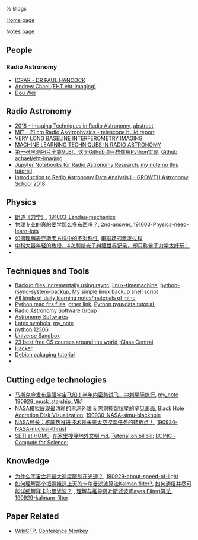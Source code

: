 % Blogs

[Home page](https://rkkuang.github.io/)

[Notes page](https://rkkuang.github.io/notes/)

## People

### Radio Astronomy

- [ICRAR - DR PAUL HANCOCK](https://www.icrar.org/people/phancock/)
- [Andrew Chael (EHT eht-imaging)](https://achael.github.io/)
- [Dou Wei](https://dw839566105.github.io/)

## Radio Astronomy

- [2018 - Imaging Techniques in Radio Astronomy](https://www.iist.ac.in/node/3538), [abstract](local_files/talk_imging_radioastro_2018.txt)
- [MIT - 21 cm Radio Asotrophysics - telescope build report](http://web.mit.edu/8.13/www/JLExperiments/JLExp46.pdf)
- [VERY LONG BASELINE INTERFEROMETRY IMAGING](https://blackholecam.org/research/bhshadow/vlbi/)
- [MACHINE LEARNING TECHNIQUES IN RADIO ASTRONOMY](https://www.icrar.org/study-with-icrar/postgraduate-opportunities/postgraduate-research-projects/mwa-science/machine-learning-techniques-radio-astronomy/)
- [第一张黑洞照片全靠VLBI，这个Github项目教你用Python实现](https://news.hexun.com/2019-04-12/196806016.html), [Github achael/eht-imaging](https://github.com/achael/eht-imaging)
- [Jupyter Notebooks for Radio Astronomy Research](https://www.youtube.com/watch?v=L5TxeCwNV_4&t=940s), [my note no this tutorial](https://github.com/rkkuang/learning_notes/blob/master/astronomy/Jupyter_Notebooks_for_Radio_Astronomy_Research.txt)
- [Introduction to Radio Astronomy Data Analysis I - GROWTH Astronomy School 2018](https://www.youtube.com/watch?v=uCPazA_-rmg)

## Physics

- [朗道《力学》](https://www.zhihu.com/question/348029701/answer/841692861), [191003-Landau-mechanics](191003-Landau-mechanics.txt)
- [物理专业的真的要学那么多东西吗？](https://www.zhihu.com/question/30129574/answer/804900733?), [2nd-answer](https://www.zhihu.com/question/30129574/answer/192231905), [191003-Physics-need-learn-lots](191003-Physics-need-learn-lots.txt)
- [如何理解麦克斯韦方程中的不对称性](https://zhuanlan.zhihu.com/p/81453538), [电磁场的激发过程](https://zhuanlan.zhihu.com/p/77808968)
- [中科大最年轻的教授，4次刷新光子纠缠世界记录，却只称量子力学太好玩！](https://mp.weixin.qq.com/s?__biz=MjM5MDE3OTk2Ng==&mid=2657461599&idx=1&sn=49e8efbb6df5450bfe8ab8301f128e96&chksm=bdd9b24e8aae3b587417d95f41714b4dbde21ae118742d5cfb0425b26c32f33106f2179ed6d2&mpshare=1&scene=1&srcid=&sharer_sharetime=1569767323619&sharer_shareid=018a77f5729d3c3da89b671a59dbccac#rd)
- 

## Techniques and Tools

- [Backup files incrementally using rsync](http://einverne.github.io/post/2017/07/rsync-introduction.html), [linux-timemachine](https://github.com/cytopia/linux-timemachine), [python-rsync-system-backup](https://github.com/xolox/python-rsync-system-backup), [My simple linux backup shell script](./local_files/.sysbak.sh)
- [All kinds of daily learning notes/materials of mine](https://github.com/rkkuang/learning_notes)
- [Python read fits files](https://blog.csdn.net/kdyyh/article/details/72652110), [other link](https://blog.csdn.net/fupotui7870/article/details/82148620), [Python pyuvdata tutorial](https://pyuvdata.readthedocs.io/en/latest/tutorial.html), 
- [Radio Astronomy Software Group](https://github.com/RadioAstronomySoftwareGroup)
- [Astronomy Softwares](http://blog.sciencenet.cn/blog-587102-949176.html)
- [Latex symbols](https://blog.csdn.net/Ying_Xu/article/details/51240291), [my_note](local_files/latex_notes.txt)
- [python 12306](https://github.com/testerSunshine/12306)
- [Universe Sandbox](http://universesandbox.com/)
- [23 best free CS courses around the world](https://zhuanlan.zhihu.com/p/84599789), [Class Central](https://www.classcentral.com/)
- [Hacker](191004-hacker.txt)
- [Debian pakaging tutorial](https://www.debian.org/doc/manuals/packaging-tutorial/packaging-tutorial.zh_TW.pdf)
- 

## Cutting edge technologies

- [马斯克今发布最强宇宙飞船！半年内密集试飞，冲刺星际旅行](https://mp.weixin.qq.com/s/_hMZiUbloxGSyUrqq2rkTw), [my_note 190929_musk_starship_Mk1](190929_musk_starship_Mk1.txt)
- [NASA模拟展现最清晰的黑洞外貌 & 黑洞撕裂恒星的罕见画面](https://mp.weixin.qq.com/s/l2U3YkWwa8hNaP5Sl3PMGQ), [Black Hole Accretion Disk Visualization](https://svs.gsfc.nasa.gov/13326), [190930-NASA-simu-blackhole](190930-NASA-simu-blackhole.txt)
- [NASA局长：核能热推进技术是未来太空探索任务的转折点！](https://mbd.baidu.com/newspage/data/landingsuper?context={"nid"%3A"news_10042390126574701774"}&n_type=0&p_from=1), [190930-NASA-nuclear-thrust](190930-NASA-nuclear-thrust.txt)
- [SETI at HOME](https://setiathome.berkeley.edu/); [在家里搜寻地外文明.md](https://github.com/TommyZihao/Zihao-Blog/blob/master/在家里搜寻地外文明.md), [Tutorial on bilibili](https://b23.tv/av33512270); [BOINC - Compute for Science](https://boinc.berkeley.edu/); 

## Knowledge

- [为什么宇宙会将最大速度限制在光速？](https://www.zhihu.com/question/309934940/answer/838518688), [190929-about-speed-of-light](190929-about-speed-of-light.txt)
- [如何理解那个把嫦娥送上天的卡尔曼滤波算法Kalman filter?](https://zhuanlan.zhihu.com/p/77327349), [如何通俗并尽可能详细解释卡尔曼滤波？](https://www.zhihu.com/question/23971601/answer/770830003) , [理解与推导贝叶斯滤波(Bayes Filter)算法](https://zhuanlan.zhihu.com/p/75880143), [190929-kalmam-filter](190929-kalmam-filter.txt)

## Paper Related

- [WikiCFP](http://www.wikicfp.com/cfp/), [Conference Monkey](https://conferencemonkey.org/)

